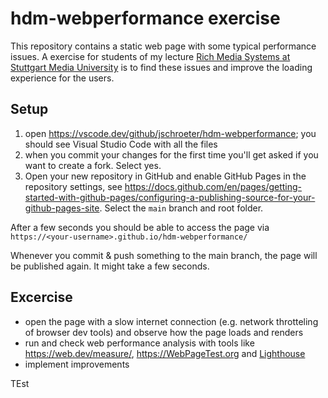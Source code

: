 # hdm-webperformance exercise

This repository contains a static web page with some typical performance issues. A exercise for students of my lecture [Rich Media Systems at Stuttgart Media University](https://www.hdm-stuttgart.de/studierende/stundenplan/vorlesungsverzeichnis/vorlesung_detail?vorlid=5213920) is to find these issues and improve the loading experience for the users.

## Setup
1. open https://vscode.dev/github/jschroeter/hdm-webperformance; you should see Visual Studio Code with all the files
2. when you commit your changes for the first time you'll get asked if you want to create a fork. Select yes.
3. Open your new repository in GitHub and enable GitHub Pages in the repository settings, see https://docs.github.com/en/pages/getting-started-with-github-pages/configuring-a-publishing-source-for-your-github-pages-site. Select the `main` branch and root folder.

After a few seconds you should be able to access the page via
`https://<your-username>.github.io/hdm-webperformance/`

Whenever you commit & push something to the main branch, the page will be published again. It might take a few seconds.

## Excercise
- open the page with a slow internet connection (e.g. network throtteling of browser dev tools) and observe how the page loads and renders
- run and check web performance analysis with tools like https://web.dev/measure/, https://WebPageTest.org and [Lighthouse](https://developers.google.com/web/tools/lighthouse/)
- implement improvements


TEst